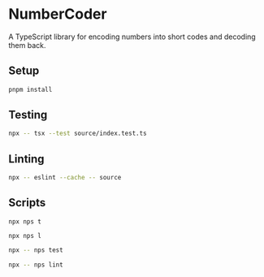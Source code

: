 
# NumberCoder

A TypeScript library for encoding numbers into short codes and decoding them back.

## Setup

```sh
pnpm install
```

## Testing

```sh
npx -- tsx --test source/index.test.ts
```

## Linting

```sh
npx -- eslint --cache -- source
```

## Scripts

```npx nps t```

```npx nps l```

```sh
npx -- nps test
```

```sh
npx -- nps lint
```
